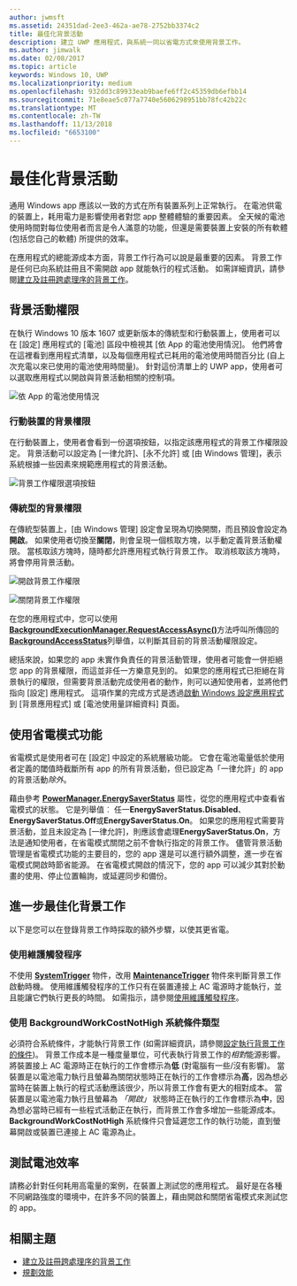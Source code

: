 ```yaml
---
author: jwmsft
ms.assetid: 24351dad-2ee3-462a-ae78-2752bb3374c2
title: 最佳化背景活動
description: 建立 UWP 應用程式，與系統一同以省電方式來使用背景工作。
ms.author: jimwalk
ms.date: 02/08/2017
ms.topic: article
keywords: Windows 10, UWP
ms.localizationpriority: medium
ms.openlocfilehash: 932dd3c89933eab9baefe6ff2c45359db6efbb14
ms.sourcegitcommit: 71e8eae5c077a7740e5606298951bb78fc42b22c
ms.translationtype: MT
ms.contentlocale: zh-TW
ms.lasthandoff: 11/13/2018
ms.locfileid: "6653100"
---
```

# <a name="optimize-background-activity"></a>最佳化背景活動

通用 Windows app 應該以一致的方式在所有裝置系列上正常執行。 在電池供電的裝置上，耗用電力是影響使用者對您 app 整體體驗的重要因素。 全天候的電池使用時間對每位使用者而言是令人滿意的功能，但還是需要裝置上安裝的所有軟體 (包括您自己的軟體) 所提供的效率。 

在應用程式的總能源成本方面，背景工作行為可以說是最重要的因素。 背景工作是任何已向系統註冊且不需開啟 app 就能執行的程式活動。 如需詳細資訊，請參閱[建立及註冊跨處理序的背景工作](https://msdn.microsoft.com/windows/uwp/launch-resume/create-and-register-a-background-task)。

## <a name="background-activity-permissions"></a>背景活動權限

在執行 Windows 10 版本 1607 或更新版本的傳統型和行動裝置上，使用者可以在 [設定] 應用程式的 [電池] 區段中檢視其 [依 App 的電池使用情況]。 他們將會在這裡看到應用程式清單，以及每個應用程式已耗用的電池使用時間百分比 (自上次充電以來已使用的電池使用時間量)。 針對這份清單上的 UWP app，使用者可以選取應用程式以開啟與背景活動相關的控制項。

![依 App 的電池使用情況](images/battery-usage-by-app.png)

### <a name="background-permissions-on-mobile"></a>行動裝置的背景權限

在行動裝置上，使用者會看到一份選項按鈕，以指定該應用程式的背景工作權限設定。 背景活動可以設定為 [一律允許]、[永不允許] 或 [由 Windows 管理]，表示系統根據一些因素來規範應用程式的背景活動。 

![背景工作權限選項按鈕](images/background-task-permissions.png)

### <a name="background-permissions-on-desktop"></a>傳統型的背景權限

在傳統型裝置上，[由 Windows 管理] 設定會呈現為切換開關，而且預設會設定為**開啟**。 如果使用者切換至**關閉**，則會呈現一個核取方塊，以手動定義背景活動權限。 當核取該方塊時，隨時都允許應用程式執行背景工作。 取消核取該方塊時，將會停用背景活動。

![開啟背景工作權限](images/background-task-permissions-on.png)

![關閉背景工作權限](images/background-task-permissions-off.png)

在您的應用程式中，您可以使用[**BackgroundExecutionManager.RequestAccessAsync()**](https://msdn.microsoft.com/library/windows/apps/windows.applicationmodel.background.backgroundexecutionmanager.requestaccessasync.aspx)方法呼叫所傳回的[**BackgroundAccessStatus**](https://docs.microsoft.com/en-us/uwp/api/windows.applicationmodel.background.backgroundaccessstatus)列舉值，以判斷其目前的背景活動權限設定。

總括來說，如果您的 app 未實作負責任的背景活動管理，使用者可能會一併拒絕您 app 的背景權限，而這並非任一方樂意見到的。 如果您的應用程式已拒絕在背景執行的權限，但需要背景活動完成使用者的動作，則可以通知使用者，並將他們指向 [設定] 應用程式。 這項作業的完成方式是透過[啟動 Windows 設定應用程式](https://docs.microsoft.com/en-us/windows/uwp/launch-resume/launch-settings-app)到 [背景應用程式] 或 [電池使用量詳細資料] 頁面。

## <a name="work-with-the-battery-saver-feature"></a>使用省電模式功能
省電模式是使用者可在 \[設定\] 中設定的系統層級功能。 它會在電池電量低於使用者定義的閾值時截斷所有 app 的所有背景活動，但已設定為「一律允許」的 app 的背景活動*除外*。

藉由參考 [**PowerManager.EnergySaverStatus**](https://docs.microsoft.com/en-us/uwp/api/windows.system.power.energysaverstatus) 屬性，從您的應用程式中查看省電模式的狀態。 它是列舉值︰ 任一**EnergySaverStatus.Disabled**、**EnergySaverStatus.Off**或**EnergySaverStatus.On**。 如果您的應用程式需要背景活動，並且未設定為 [一律允許]，則應該會處理**EnergySaverStatus.On**，方法是通知使用者，在省電模式關閉之前不會執行指定的背景工作。 儘管背景活動管理是省電模式功能的主要目的，您的 app 還是可以進行額外調整，進一步在省電模式開啟時節省能源。  在省電模式開啟的情況下，您的 app 可以減少其對於動畫的使用、停止位置輪詢，或延遲同步和備份。 

## <a name="further-optimize-background-tasks"></a>進一步最佳化背景工作
以下是您可以在登錄背景工作時採取的額外步驟，以使其更省電。

### <a name="use-a-maintenance-trigger"></a>使用維護觸發程序 
不使用 [**SystemTrigger**](https://msdn.microsoft.com/library/windows/apps/windows.applicationmodel.background.systemtrigger.aspx) 物件，改用 [**MaintenanceTrigger**](https://msdn.microsoft.com/library/windows/apps/windows.applicationmodel.background.maintenancetrigger.aspx) 物件來判斷背景工作啟動時機。 使用維護觸發程序的工作只有在裝置連接上 AC 電源時才能執行，並且能讓它們執行更長的時間。 如需指示，請參閱[使用維護觸發程序](https://msdn.microsoft.com/windows/uwp/launch-resume/use-a-maintenance-trigger)。

### <a name="use-the-backgroundworkcostnothigh-system-condition-type"></a>使用 **BackgroundWorkCostNotHigh** 系統條件類型
必須符合系統條件，才能執行背景工作 (如需詳細資訊，請參閱[設定執行背景工作的條件](https://msdn.microsoft.com/windows/uwp/launch-resume/set-conditions-for-running-a-background-task))。 背景工作成本是一種度量單位，可代表執行背景工作的*相對*能源影響。 將裝置接上 AC 電源時正在執行的工作會標示為**低** (對電腦有一些/沒有影響)。 當裝置是以電池電力執行且螢幕為關閉狀態時正在執行的工作會標示為**高**，因為想必當時在裝置上執行的程式活動應該很少，所以背景工作會有更大的相對成本。 當裝置是以電池電力執行且螢幕為 *「開啟」* 狀態時正在執行的工作會標示為**中**，因為想必當時已經有一些程式活動正在執行，而背景工作會多增加一些能源成本。 **BackgroundWorkCostNotHigh** 系統條件只會延遲您工作的執行功能，直到螢幕開啟或裝置已連接上 AC 電源為止。

## <a name="test-battery-efficiency"></a>測試電池效率

請務必針對任何耗用高電量的案例，在裝置上測試您的應用程式。 最好是在各種不同網路強度的環境中，在許多不同的裝置上，藉由開啟和關閉省電模式來測試您的 app。

## <a name="related-topics"></a>相關主題

* [建立及註冊跨處理序的背景工作](https://msdn.microsoft.com/windows/uwp/launch-resume/create-and-register-a-background-task)  
* [規劃效能](https://msdn.microsoft.com/windows/uwp/debug-test-perf/planning-and-measuring-performance)  

